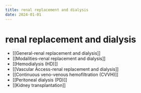 ```yaml
---
title: renal replacement and dialysis
date: 2024-01-01
---
```


# renal replacement and dialysis

- [[General-renal replacement and dialysis]]
- [[Modalities-renal replacement and dialysis]]
- [[Hemodialysis (HD)]]
- [[Vascular Access-renal replacement and dialysis]]
- [[Continuous veno-venous hemofiltration (CVVH)]]
- [[Peritoneal dialysis (PD)]]
- [[Kidney transplantation]]
